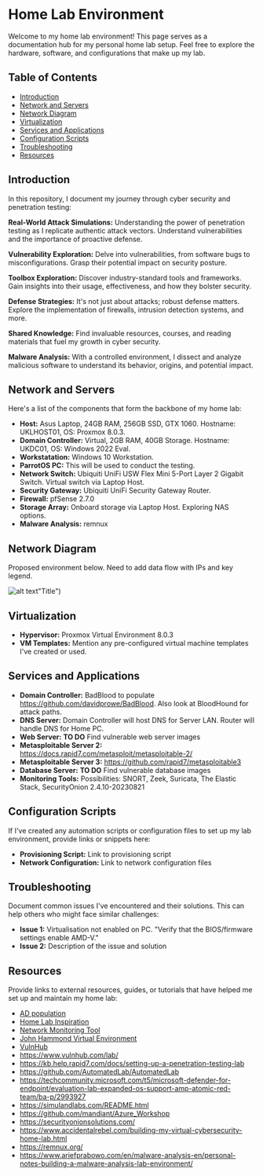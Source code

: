 # Home Lab Environment

Welcome to my home lab environment! This page serves as a documentation hub for my personal home lab setup. Feel free to explore the hardware, software, and configurations that make up my lab.



## Table of Contents

- [Introduction](#introduction)
- [Network and Servers](#network-and-servers)
- [Network Diagram](#network-diagram)
- [Virtualization](#virtualization)
- [Services and Applications](#services-and-applications)
- [Configuration Scripts](#configuration-scripts)
- [Troubleshooting](#troubleshooting)
- [Resources](#resources)

## Introduction

In this repository, I document my journey through cyber security and penetration testing:

**Real-World Attack Simulations:** Understanding the power of penetration testing as I replicate authentic attack vectors. Understand vulnerabilities and the importance of proactive defense.

**Vulnerability Exploration:** Delve into vulnerabilities, from software bugs to misconfigurations. Grasp their potential impact on security posture.

**Toolbox Exploration:** Discover industry-standard tools and frameworks. Gain insights into their usage, effectiveness, and how they bolster security.

**Defense Strategies:** It's not just about attacks; robust defense matters. Explore the implementation of firewalls, intrusion detection systems, and more.

**Shared Knowledge:** Find invaluable resources, courses, and reading materials that fuel my growth in cyber security.

**Malware Analysis:** With a controlled environment, I dissect and analyze malicious software to understand its behavior, origins, and potential impact.

## Network and Servers

Here's a list of the  components that form the backbone of my home lab:
- **Host:** Asus Laptop, 24GB RAM, 256GB SSD, GTX 1060. Hostname: UKLHOST01, OS: Proxmox 8.0.3.
- **Domain Controller:** Virtual, 2GB RAM, 40GB Storage. Hostname: UKDC01, OS: Windows 2022 Eval.
- **Workstatation:** Windows 10 Workstation.
- **ParrotOS PC:** This will be used to conduct the testing.
- **Network Switch:** Ubiquiti UniFi USW Flex Mini 5-Port Layer 2 Gigabit Switch. Virtual switch via Laptop Host.
- **Security Gateway:** Ubiquiti UniFi Security Gateway Router.
- **Firewall:** pfSense 2.7.0
- **Storage Array:** Onboard storage via Laptop Host. Exploring NAS options.
- **Malware Analysis:** remnux

## Network Diagram

Proposed environment below. Need to add data flow with IPs and key legend.

![alt text](https://github.com/Mitch-hart/HomeLab/blob/main/HomeLab%20v3.png)"Title")

## Virtualization

- **Hypervisor:** Proxmox Virtual Environment 8.0.3
- **VM Templates:** Mention any pre-configured virtual machine templates I've created or used.

## Services and Applications

- **Domain Controller:** BadBlood to populate https://github.com/davidprowe/BadBlood. Also look at BloodHound for attack paths.
- **DNS Server:** Domain Controller will host DNS for Server LAN. Router will handle DNS for Home PC.
- **Web Server:** **TO DO** Find vulnerable web server images
- **Metasploitable Server 2:** https://docs.rapid7.com/metasploit/metasploitable-2/
- **Metasploitable Server 3:** https://github.com/rapid7/metasploitable3
- **Database Server:** **TO DO** Find vulnerable database images
- **Monitoring Tools:** Possibilities: SNORT, Zeek, Suricata, The Elastic Stack, SecurityOnion 2.4.10-20230821

## Configuration Scripts

If I've created any automation scripts or configuration files to set up my lab environment, provide links or snippets here:

- **Provisioning Script:** Link to provisioning script
- **Network Configuration:** Link to network configuration files

## Troubleshooting

Document common issues I've encountered and their solutions. This can help others who might face similar challenges:

- **Issue 1:** Virtualisation not enabled on PC. "Verify that the BIOS/firmware settings enable AMD-V." 
- **Issue 2:** Description of the issue and solution


## Resources

Provide links to external resources, guides, or tutorials that have helped me set up and maintain my home lab:
- [AD population](https://github.com/davidprowe/BadBlood)
- [Home Lab Inspiration](https://www.notra-sec.com/blog/my-home-lab-setup)
- [Network Monitoring Tool](https://zeek.org/)
- [John Hammond Virtual Environment](https://www.youtube.com/watch?v=pKtDQtsubio)
- [VulnHub](https://www.vulnhub.com/entry/vulnerable-pentesting-lab-environment-1,737/)
- https://www.vulnhub.com/lab/
- https://kb.help.rapid7.com/docs/setting-up-a-penetration-testing-lab
- https://github.com/AutomatedLab/AutomatedLab
- https://techcommunity.microsoft.com/t5/microsoft-defender-for-endpoint/evaluation-lab-expanded-os-support-amp-atomic-red-team/ba-p/2993927
- https://simulandlabs.com/README.html
- https://github.com/mandiant/Azure_Workshop
- https://securityonionsolutions.com/
- https://www.accidentalrebel.com/building-my-virtual-cybersecurity-home-lab.html
- https://remnux.org/
- https://www.ariefprabowo.com/en/malware-analysis-en/personal-notes-building-a-malware-analysis-lab-environment/
